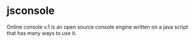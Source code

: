 # jsconsole
Online console v.1 is an open source console engine written on a java script that has many ways to use it. 
